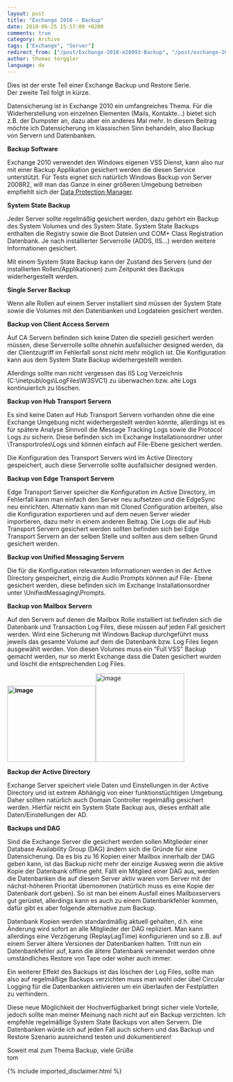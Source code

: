 ```yaml
---
layout: post
title: "Exchange 2010 – Backup"
date: 2010-06-25 15:57:00 +0200
comments: true
category: Archive
tags: ["Exchange", "Server"]
redirect_from: ["/post/Exchange-2010-e28093-Backup", "/post/exchange-2010-e28093-backup"]
author: thomas torggler
language: de
---
```

<!-- more -->
<p>Dies ist der erste Teil einer Exchange Backup und Restore Serie.    <br />Der zweite Teil folgt in kürze.</p>  <p>Datensicherung ist in Exchange 2010 ein umfangreiches Thema. Für die Widerherstellung von einzelnen Elementen (Mails, Kontakte…) bietet sich z.B. der Dumpster an, dazu aber ein anderes Mal mehr. In diesem Beitrag möchte ich Datensicherung im klassischen Sinn behandeln, also Backup von Servern und Datenbanken.</p>  <p><strong>Backup Software</strong></p>  <p>Exchange 2010 verwendet den Windows eigenen VSS Dienst, kann also nur mit einer Backup Applikation gesichert werden die diesen Service unterstützt. Für Tests eignet sich natürlich Windows Backup von Server 2008R2, will man das Ganze in einer größeren Umgebung betreiben empfiehlt sich der <a href="http://www.microsoft.com/systemcenter/en/us/data-protection-manager.aspx" target="_blank">Data Protection Manager</a>.</p>  <p><strong>System State Backup</strong></p>  <p>Jeder Server sollte regelmäßig gesichert werden, dazu gehört ein Backup des System Volumes und des System State. System State Backups enthalten die Registry sowie die Boot Dateien und COM+ Class Registration Datenbank. Je nach installierter Serverrolle (ADDS, IIS…) werden weitere Informationen gesichert.</p>  <p>Mit einem System State Backup kann der Zustand des Servers (und der installierten Rollen/Applikationen) zum Zeitpunkt des Backups widerhergestellt werden.</p>  <p><strong>Single Server Backup</strong></p>  <p>Wenn alle Rollen auf einem Server installiert sind müssen der System State sowie die Volumes mit den Datenbanken und Logdateien gesichert werden.</p>  <p><strong>Backup von Client Access Servern</strong></p>  <p>Auf CA Servern befinden sich keine Daten die speziell gesichert werden müssen, diese Serverrolle sollte ohnehin ausfallsicher designed werden, da der Clientzugriff im Fehlerfall sonst nicht mehr möglich ist. Die Konfiguration kann aus dem System State Backup widerhergestellt werden.</p>  <p>Allerdings sollte man nicht vergessen das IIS Log Verzeichnis (C:\inetpub\logs\LogFiles\W3SVC1) zu überwachen bzw. alte Logs kontinuierlich zu löschen.</p>  <p><strong>Backup von Hub Transport Servern</strong></p>  <p>Es sind keine Daten auf Hub Transport Servern vorhanden ohne die eine Exchange Umgebung nicht widerhergestellt werden könnte, allerdings ist es für spätere Analyse Sinnvoll die Message Tracking Logs sowie die Protocol Logs zu sichern. Diese befinden sich im Exchange Installationsordner unter \Transportroles\Logs und können einfach auf File-Ebene gesichert werden.</p>  <p>Die Konfiguration des Transport Servers wird im Active Directory gespeichert, auch diese Serverrolle sollte ausfallsicher designed werden.</p>  <p><strong>Backup von Edge Transport Servern</strong></p>  <p>Edge Transport Server speicher die Konfiguration im Active Directory, im Fehlerfall kann man einfach den Server neu aufsetzen und die EdgeSync neu einrichten. Alternativ kann man mit Cloned Configuration arbeiten, also die Konfiguration exportieren und auf dem neuen Server wieder importieren, dazu mehr in einem anderen Beitrag. Die Logs die auf Hub Transport Servern gesichert werden sollten befinden sich bei Edge Transport Servern an der selben Stelle und sollten aus dem selben Grund gesichert werden.</p>  <p><strong>Backup von Unified Messaging Servern</strong></p>  <p>Die für die Konfiguration relevanten Informationen werden in der Active Directory gespeichert, einzig die Audio Prompts können auf File- Ebene gesichert werden, diese befinden sich im Exchange Installationsordner unter \UnifiedMessaging\Prompts.</p>  <p><strong></strong></p>  <p><strong>Backup von Mailbox Servern</strong></p>  <p>Auf den Servern auf denen die Mailbox Rolle installiert ist befinden sich die Datenbank und Transaction Log Files, diese müssen auf jeden Fall gesichert werden. Wird eine Sicherung mit Windows Backup durchgeführt muss jeweils das gesamte Volume auf dem die Datenbank bzw. Log Files liegen ausgewählt werden. Von diesen Volumes muss ein “Full VSS&quot; Backup gemacht werden, nur so merkt Exchange dass die Daten gesichert wurden und löscht die entsprechenden Log Files.</p>  <p><strong><a href="/assets/archive/image_142.png"><img style="border-right-width: 0px; display: inline; border-top-width: 0px; border-bottom-width: 0px; border-left-width: 0px" title="image" border="0" alt="image" src="/assets/archive/image_thumb_142.png" width="204" height="176" /></a></strong><a href="/assets/archive/image_145.png"><img style="border-right-width: 0px; display: inline; border-top-width: 0px; border-bottom-width: 0px; border-left-width: 0px" title="image" border="0" alt="image" src="/assets/archive/image_thumb_143.png" width="204" height="204" /></a></p>  <p><strong></strong></p>  <p><strong>Backup der Active Directory</strong></p>  <p>Exchange Server speichert viele Daten und Einstellungen in der Active Directory und ist extrem Abhängig von einer funktionstüchtigen Umgebung. Daher sollten natürlich auch Domain Controller regelmäßig gesichert werden. Hierfür reicht ein System State Backup aus, dieses enthält alle Daten/Einstellungen der AD.</p>  <p><strong>Backups und DAG</strong></p>  <p>Sind die Exchange Server die gesichert werden sollen Mitglieder einer Database Availability Group (DAG) ändern sich die Gründe für eine Datensicherung. Da es bis zu 16 Kopien einer Mailbox innerhalb der DAG geben kann, ist das Backup nicht mehr der einzige Ausweg wenn die aktive Kopie der Datenbank offline geht. Fällt ein Mitglied einer DAG aus, werden die Datenbanken die auf diesem Server aktiv waren vom Server mit der nächst-höheren Priorität übernommen (natürlich muss es eine Kopie der Datenbank dort geben). So ist man bei einem Ausfall eines Mailboxservers gut gerüstet, allerdings kann es auch zu einem Datenbankfehler kommen, dafür gibt es aber folgende alternative zum Backup.</p>  <p>Datenbank Kopien werden standardmäßig aktuell gehalten, d.h. eine Änderung wird sofort an alle Mitglieder der DAG repliziert. Man kann allerdings eine Verzögerung (ReplayLagTime) konfigurieren und so z.B. auf einem Server ältere Versionen der Datenbanken halten. Tritt nun ein Datenbankfehler auf, kann die ältere Datenbank verwendet werden ohne umständliches Restore von Tape oder woher auch immer.</p>  <p>Ein weiterer Effekt des Backups ist das löschen der Log Files, sollte man also auf regelmäßige Backups verzichten muss man wohl oder übel Circular Logging für die Datenbanken aktivieren um ein überlaufen der Festplatten zu verhindern.</p>  <p>Diese neue Möglichkeit der Hochverfügbarkeit bringt sicher viele Vorteile, jedoch sollte man meiner Meinung nach nicht auf ein Backup verzichten. Ich empfehle regelmäßige System State Backups von allen Servern. Die Datenbanken würde ich auf jeden Fall auch sichern und das Backup und Restore Szenario ausreichend testen und dokumentieren!</p>  <p>Soweit mal zum Thema Backup, viele Grüße   <br />tom</p>
{% include imported_disclaimer.html %}
